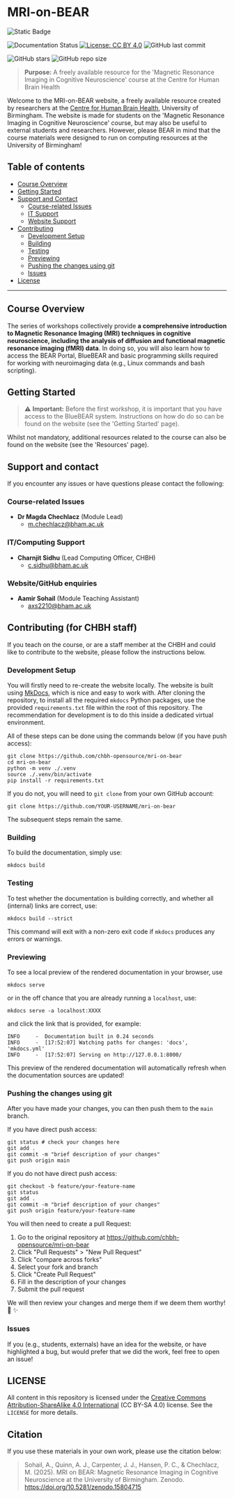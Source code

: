# MRI-on-BEAR

![Static Badge](https://img.shields.io/badge/DOI-10.5281%2Fzenodo.15804715-blue?style=flat)

![Documentation Status](https://img.shields.io/badge/docs-passing-brightgreen) [![License: CC BY 4.0](https://img.shields.io/badge/License-CC%20BY%204.0-lightgrey.svg)](https://creativecommons.org/licenses/by/4.0/) ![GitHub last commit](https://img.shields.io/github/last-commit/chbh-opensource/mri-on-bear-edu) 

![GitHub stars](https://img.shields.io/github/stars/chbh-opensource/mri-on-bear-edu) ![GitHub repo size](https://img.shields.io/github/repo-size/chbh-opensource/mri-on-bear-edu)

> **Purpose:** A freely available resource for the 'Magnetic Resonance Imaging in Cognitive Neuroscience' course at the Centre for Human Brain Health

Welcome to the MRI-on-BEAR website, a freely available resource created by researchers at the [Centre for Human Brain Health](https://www.birmingham.ac.uk/research/centre-for-human-brain-health), University of Birmingham. The website is made for students on the 'Magnetic Resonance Imaging in Cognitive Neuroscience' course, but may also be useful to external students and researchers. However, please BEAR in mind that the course materials were designed to run on computing resources at the University of Birmingham!

## Table of contents

- [Course Overview](#course-overview)
- [Getting Started](#getting-started)
- [Support and Contact](#support-and-contact)
  - [Course-related Issues](#-course-related-issues)
  - [IT Support](#-it-support)
  - [Website Support](#-website-support)
- [Contributing](#-contributing)
  - [Development Setup](#-development-setup)
  - [Building](#building)
  - [Testing](#testing)
  - [Previewing](#previewing)
  - [Pushing the changes using git](#pushing-the-changes-using-git)
  - [Issues](#issues)
- [License](#license)

--- 

## Course Overview

The series of workshops collectively provide <b>a comprehensive introduction to Magnetic Resonance Imaging (MRI) techniques in cognitive neuroscience, including the analysis of diffusion and functional magnetic resonance imaging (fMRI) data</b>. In doing so, you will also learn how to access the BEAR Portal, BlueBEAR and basic programming skills required for working with neuroimaging data (e.g., Linux commands and bash scripting). 

## Getting Started

> ⚠️ **Important:** Before the first workshop, it is important that you have access to the BlueBEAR system. Instructions on how do do so can be found on the website (see the 'Getting Started' page). 

Whilst not mandatory, additional resources related to the course can also be found on the website (see the 'Resources' page).

## Support and contact

If you encounter any issues or have questions please contact the following:

### Course-related Issues
- **Dr Magda Chechlacz** (Module Lead)
  - [m.chechlacz@bham.ac.uk](mailto:m.chechlacz@bham.ac.uk)

### IT/Computing Support
- **Charnjit Sidhu** (Lead Computing Officer, CHBH)
  - [c.sidhu@bham.ac.uk](mailto:c.sidhu@bham.ac.uk)

### Website/GitHub enquiries
- **Aamir Sohail** (Module Teaching Assistant)
  - [axs2210@bham.ac.uk](mailto:axs2210@bham.ac.uk)

## Contributing (for CHBH staff)

If you teach on the course, or are a staff member at the CHBH and could like to contribute to the website, please follow the instructions below.

### Development Setup

You will firstly need to re-create the website locally. The website is built using [MkDocs](https://www.mkdocs.org/), which is nice and easy to work with. After cloning the repository, to install all the required `mkdocs` Python packages, use the provided `requirements.txt` file within the root of this repository. The recommendation for development is to do this inside a dedicated virtual environment. 

All of these steps can be done using the commands below (if you have push access):

```shell
git clone https://github.com/chbh-opensource/mri-on-bear
cd mri-on-bear
python -m venv ./.venv
source ./.venv/bin/activate
pip install -r requirements.txt
```

If you do not, you will need to `git clone` from your own GitHub account:

`git clone https://github.com/YOUR-USERNAME/mri-on-bear`

The subsequent steps remain the same.

### Building

To build the documentation, simply use:

```shell
mkdocs build
```

### Testing

To test whether the documentation is building correctly, and whether all (internal) links are correct, use:

```shell
mkdocs build --strict
```

This command will exit with a non-zero exit code if `mkdocs` produces any errors or warnings.

### Previewing

To see a local preview of the rendered documentation in your browser, use

```shell
mkdocs serve
```

or in the off chance that you are already running a `localhost`, use:

```shell
mkdocs serve -a localhost:XXXX
```

and click the link that is provided, for example:

```shell
INFO     -  Documentation built in 0.24 seconds
INFO     -  [17:52:07] Watching paths for changes: 'docs', 'mkdocs.yml'
INFO     -  [17:52:07] Serving on http://127.0.0.1:8000/
```

This preview of the rendered documentation will automatically refresh when the documentation sources are updated!

### Pushing the changes using git

After you have made your changes, you can then push them to the `main` branch.

If you have direct push access:

```shell
git status # check your changes here
git add .
git commit -m "brief description of your changes"
git push origin main
```

If you do not have direct push access:

```shell
git checkout -b feature/your-feature-name
git status
git add .
git commit -m "brief description of your changes"
git push origin feature/your-feature-name
```

You will then need to create a pull Request:

1) Go to the original repository at https://github.com/chbh-opensource/mri-on-bear
2) Click "Pull Requests" > "New Pull Request"
3) Click "compare across forks"
4) Select your fork and branch
5) Click "Create Pull Request"
6) Fill in the description of your changes
7) Submit the pull request

We will then review your changes and merge them if we deem them worthy! 👀 ✨

### Issues

If you (e.g., students, externals) have an idea for the website, or have highlighted a bug, but would prefer that we did the work, feel free to open an issue!

## LICENSE

All content in this repository is licensed under the [Creative Commons Attribution-ShareAlike 4.0 International](https://creativecommons.org/licenses/by-sa/4.0/) (CC BY-SA 4.0) license. See the `LICENSE` for more details.

## Citation

If you use these materials in your own work, please use the citation below:

> Sohail, A., Quinn, A. J., Carpenter, J. J., Hansen, P. C., & Chechlacz, M. (2025). 
MRI on BEAR: Magnetic Resonance Imaging in Cognitive Neuroscience at the University of Birmingham. 
Zenodo. https://doi.org/10.5281/zenodo.15804715